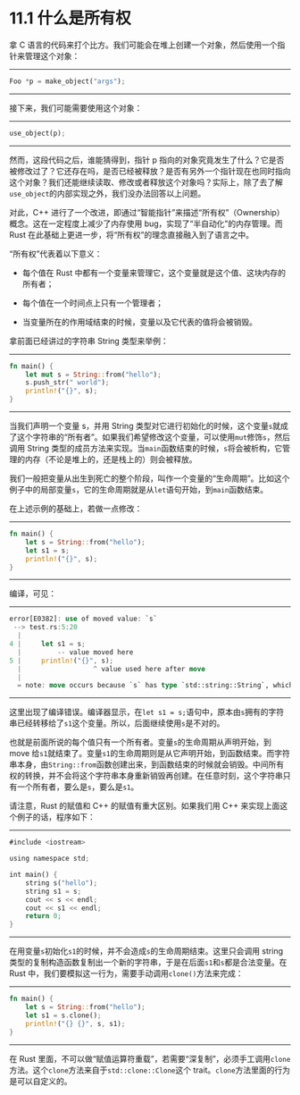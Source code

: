 # 11.1 什么是所有权

拿 C 语言的代码来打个比方。我们可能会在堆上创建一个对象，然后使用一个指针来管理这个对象：

---

```rust
Foo *p = make_object("args");
```

---

接下来，我们可能需要使用这个对象：

---

```rust
use_object(p);
```

---

然而，这段代码之后，谁能猜得到，指针 p 指向的对象究竟发生了什么？它是否被修改过了？它还存在吗，是否已经被释放？是否有另外一个指针现在也同时指向这个对象？我们还能继续读取、修改或者释放这个对象吗？实际上，除了去了解`use_object`的内部实现之外，我们没办法回答以上问题。

对此，C++ 进行了一个改进，即通过“智能指针”来描述“所有权”（Ownership）概念。这在一定程度上减少了内存使用 bug，实现了“半自动化”的内存管理。而 Rust 在此基础上更进一步，将“所有权”的理念直接融入到了语言之中。

“所有权”代表着以下意义：

* 每个值在 Rust 中都有一个变量来管理它，这个变量就是这个值、这块内存的所有者；

* 每个值在一个时间点上只有一个管理者；

* 当变量所在的作用域结束的时候，变量以及它代表的值将会被销毁。

拿前面已经讲过的字符串 String 类型来举例：

---

```rust
fn main() {
    let mut s = String::from("hello");
    s.push_str(" world");
    println!("{}", s);
}
```

---

当我们声明一个变量 s，并用 String 类型对它进行初始化的时候，这个变量`s`就成了这个字符串的“所有者”。如果我们希望修改这个变量，可以使用`mut`修饰`s`，然后调用 String 类型的成员方法来实现。当`main`函数结束的时候，`s`将会被析构，它管理的内存（不论是堆上的，还是栈上的）则会被释放。

我们一般把变量从出生到死亡的整个阶段，叫作一个变量的“生命周期”。比如这个例子中的局部变量`s`，它的生命周期就是从`let`语句开始，到`main`函数结束。

在上述示例的基础上，若做一点修改：

---

```rust
fn main() {
    let s = String::from("hello");
    let s1 = s;
    println!("{}", s);
}
```

---

编译，可见：

---

```rust
error[E0382]: use of moved value: `s`
 --> test.rs:5:20
  |
4 |     let s1 = s;
  |         -- value moved here
5 |     println!("{}", s);
  |                  ^ value used here after move
  |
  = note: move occurs because `s` has type `std::string::String`, which does not implement the `Copy` trait
```

---

这里出现了编译错误。编译器显示，在`let s1 = s;`语句中，原本由`s`拥有的字符串已经转移给了`s1`这个变量。所以，后面继续使用`s`是不对的。

也就是前面所说的每个值只有一个所有者。变量`s`的生命周期从声明开始，到 move 给`s1`就结束了。变量`s1`的生命周期则是从它声明开始，到函数结束。而字符串本身，由`String::from`函数创建出来，到函数结束的时候就会销毁。中间所有权的转换，并不会将这个字符串本身重新销毁再创建。在任意时刻，这个字符串只有一个所有者，要么是`s`，要么是`s1`。

请注意，Rust 的赋值和 C++ 的赋值有重大区别。如果我们用 C++ 来实现上面这个例子的话，程序如下：

---

```rust
#include <iostream>

using namespace std;

int main() {
    string s("hello");
    string s1 = s;
    cout << s << endl;
    cout << s1 << endl;
    return 0;
}
```

---

在用变量`s`初始化`s1`的时候，并不会造成`s`的生命周期结束。这里只会调用 string 类型的复制构造函数复制出一个新的字符串，于是在后面`s1`和`s`都是合法变量。在 Rust 中，我们要模拟这一行为，需要手动调用`clone()`方法来完成：

---

```rust
fn main() {
    let s = String::from("hello");
    let s1 = s.clone();
    println!("{} {}", s, s1);
}
```

---

在 Rust 里面，不可以做“赋值运算符重载”，若需要“深复制”，必须手工调用`clone`方法。这个`clone`方法来自于`std::clone::Clone`这个 trait。`clone`方法里面的行为是可以自定义的。
